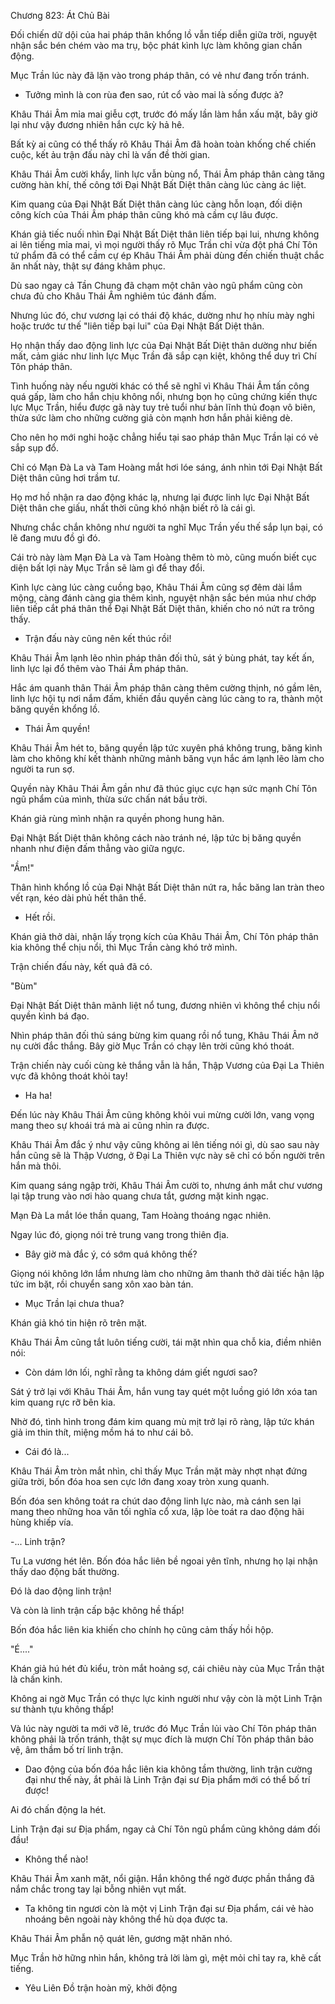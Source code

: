 




Chương 823: Át Chủ Bài


Đối chiến dữ dội của hai pháp thân khổng lồ vẫn tiếp diễn giữa trời, nguyệt nhận sắc bén chém vào ma trụ, bộc phát kình lực làm không gian chấn động.

Mục Trần lúc này đã lặn vào trong pháp thân, có vẻ như đang trốn tránh.

- Tưởng mình là con rùa đen sao, rút cổ vào mai là sống được à?

Khâu Thái Âm mỉa mai giễu cợt, trước đó mấy lần làm hắn xấu mặt, bây giờ lại như vậy đương nhiên hắn cực kỳ hả hê.

Bất kỳ ai cũng có thể thấy rõ Khâu Thái Âm đã hoàn toàn khống chế chiến cuộc, kết ảu trận đấu này chỉ là vấn đề thời gian.

Khâu Thái Âm cười khẩy, linh lực vẫn bùng nổ, Thái Âm pháp thân càng tăng cường hàn khí, thế công tới Đại Nhật Bất Diệt thân càng lúc càng ác liệt.

Kim quang của Đại Nhật Bất Diệt thân càng lúc càng hỗn loạn, đối diện công kích của Thái Âm pháp thân cũng khó mà cầm cự lâu được.

Khán giả tiếc nuối nhìn Đại Nhật Bất Diệt thân liên tiếp bại lui, nhưng không ai lên tiếng mỉa mai, vì mọi người thấy rõ Mục Trần chỉ vừa đột phá Chí Tôn tứ phẩm đã có thể cầm cự ép Khâu Thái Âm phải dùng đến chiến thuật chắc ăn nhất này, thật sự đáng khâm phục.

Dù sao ngay cả Tần Chung đã chạm một chân vào ngũ phẩm cũng còn chưa đủ cho Khâu Thái Âm nghiêm túc đánh đấm.

Nhưng lúc đó, chư vương lại có thái độ khác, dường như họ nhíu mày nghi hoặc trước tư thế "liên tiếp bại lui" của Đại Nhật Bất Diệt thân.

Họ nhận thấy dao động linh lực của Đại Nhật Bất Diệt thân dường như biến mất, cảm giác như linh lực Mục Trần đã sắp cạn kiệt, không thể duy trì Chí Tôn pháp thân.

Tình huống này nếu người khác có thể sẽ nghĩ vì Khâu Thái Âm tấn công quá gấp, làm cho hắn chịu không nổi, nhưng bọn họ cũng chứng kiến thực lực Mục Trần, hiểu được gã này tuy trẻ tuổi như bản lĩnh thủ đoạn vô biên, thừa sức làm cho những cường giả còn mạnh hơn hắn phải kiêng dè.

Cho nên họ mới nghi hoặc chẳng hiểu tại sao pháp thân Mục Trần lại có vẻ sắp sụp đổ.

Chỉ có Mạn Đà La và Tam Hoàng mắt hơi lóe sáng, ánh nhìn tới Đại Nhật Bất Diệt thân cũng hơi trầm tư.

Họ mơ hồ nhận ra dao động khác lạ, nhưng lại được linh lực Đại Nhật Bất Diệt thân che giấu, nhất thời cũng khó nhận biết rõ là cái gì.

Nhưng chắc chắn không như người ta nghĩ Mục Trần yếu thế sắp lụn bại, có lẽ đang mưu đồ gì đó.

Cái trò này làm Mạn Đà La và Tam Hoàng thêm tò mò, cũng muốn biết cục diện bất lợi này Mục Trần sẽ làm gì để thay đổi.

Kình lực càng lúc càng cuồng bạo, Khâu Thái Âm cũng sợ đêm dài lắm mộng, càng đánh càng gia thêm kình, nguyệt nhận sắc bén múa như chớp liên tiếp cắt phá thân thể Đại Nhật Bất Diệt thân, khiến cho nó nứt ra trông thấy.

- Trận đấu này cũng nên kết thúc rồi!

Khâu Thái Âm lạnh lẽo nhìn pháp thân đối thủ, sát ý bùng phát, tay kết ấn, linh lực lại đổ thêm vào Thái Âm pháp thân.

Hắc ám quanh thân Thái Âm pháp thân càng thêm cường thịnh, nó gầm lên, linh lực hội tụ nơi nắm đấm, khiến đầu quyền càng lúc càng to ra, thành một băng quyền khổng lồ.

- Thái Âm quyền!

Khâu Thái Âm hét to, băng quyền lập tức xuyên phá không trung, băng kình làm cho không khí kết thành những mảnh băng vụn hắc ám lạnh lẽo làm cho người ta run sợ.

Quyền này Khâu Thái Âm gần như đã thúc giục cực hạn sức mạnh Chí Tôn ngũ phẩm của mình, thừa sức chấn nát bầu trời.

Khán giả rùng mình nhận ra quyền phong hung hãn.

Đại Nhật Bất Diệt thân không cách nào tránh né, lập tức bị băng quyền nhanh như điện đấm thẳng vào giữa ngực.

"Ầm!"

Thân hình khổng lồ của Đại Nhật Bất Diệt thân nứt ra, hắc băng lan tràn theo vết rạn, kéo dài phủ hết thân thể.

- Hết rồi.

Khán giả thở dài, nhận lấy trọng kích của Khâu Thái Âm, Chí Tôn pháp thân kia không thể chịu nổi, thì Mục Trần càng khó trở mình.

Trận chiến đấu này, kết quả đã có.

"Bùm"

Đại Nhật Bất Diệt thân mãnh liệt nổ tung, đương nhiên vì không thể chịu nổi quyền kình bá đạo.

Nhìn pháp thân đối thủ sáng bừng kim quang rồi nổ tung, Khâu Thái Âm nở nụ cười đắc thắng. Bây giờ Mục Trần có chạy lên trời cũng khó thoát.

Trận chiến này cuối cùng kẻ thắng vẫn là hắn, Thập Vương của Đại La Thiên vực đã không thoát khỏi tay!

- Ha ha!

Đến lúc này Khâu Thái Âm cũng không khỏi vui mừng cười lớn, vang vọng mang theo sự khoái trá mà ai cũng nhìn ra được.

Khâu Thái Âm đắc ý như vậy cũng không ai lên tiếng nói gì, dù sao sau này hắn cũng sẽ là Thập Vương, ở Đại La Thiên vực này sẽ chỉ có bốn người trên hắn mà thôi.

Kim quang sáng ngập trời, Khâu Thái Âm cười to, nhưng ánh mắt chư vương lại tập trung vào nơi hào quang chưa tắt, gương mặt kinh ngạc.

Mạn Đà La mắt lóe thần quang, Tam Hoàng thoáng ngạc nhiên.

Ngay lúc đó, giọng nói trẻ trung vang trong thiên địa.

- Bây giờ mà đắc ý, có sớm quá không thế?

Giọng nói không lớn lắm nhưng làm cho những âm thanh thở dài tiếc hận lập tức im bặt, rồi chuyển sang xôn xao bàn tán.

- Mục Trần lại chưa thua?

Khán giả khó tin hiện rõ trên mặt.

Khâu Thái Âm cũng tắt luôn tiếng cười, tái mặt nhìn qua chỗ kia, điềm nhiên nói:

- Còn dám lớn lối, nghĩ rằng ta không dám giết ngươi sao?

Sát ý trở lại với Khâu Thái Âm, hắn vung tay quét một luồng gió lớn xóa tan kim quang rực rỡ bên kia.

Nhờ đó, tình hình trong đám kim quang mù mịt trở lại rõ ràng, lập tức khán giả im thin thít, miệng mồm há to như cái bô.

- Cái đó là...

Khâu Thái Âm tròn mắt nhìn, chỉ thấy Mục Trần mặt mày nhợt nhạt đứng giữa trời, bốn đóa hoa sen cực lớn đang xoay tròn xung quanh.

Bốn đóa sen không toát ra chút dao động linh lực nào, mà cánh sen lại mang theo những hoa văn tối nghĩa cổ xưa, lập lòe toát ra dao động hãi hùng khiếp vía.

-... Linh trận?

Tu La vương hét lên. Bốn đóa hắc liên bề ngoai yên tĩnh, nhưng họ lại nhận thấy dao động bất thường.

Đó là dao động linh trận!

Và còn là linh trận cấp bậc không hề thấp!

Bốn đóa hắc liên kia khiến cho chính họ cũng cảm thấy hồi hộp.

"É...."

Khán giả hú hét đủ kiểu, tròn mắt hoảng sợ, cái chiêu này của Mục Trần thật là chấn kinh.

Không ai ngờ Mục Trần có thực lực kinh người như vậy còn là một Linh Trận sư thành tựu không thấp!

Và lúc này người ta mới vỡ lẽ, trước đó Mục Trần lủi vào Chí Tôn pháp thân không phải là trốn tránh, thật sự mục đích là mượn Chí Tôn pháp thân bảo vệ, âm thầm bố trí linh trận.

- Dao động của bốn đóa hắc liên kia không tầm thường, linh trận cường đại như thế này, ắt phải là Linh Trận đại sư Địa phẩm mới có thể bố trí được!

Ai đó chấn động la hét.

Linh Trận đại sư Địa phẩm, ngay cả Chí Tôn ngũ phẩm cũng không dám đối đầu!

- Không thể nào!

Khâu Thái Âm xanh mặt, nổi giận. Hắn không thể ngờ được phần thắng đã nắm chắc trong tay lại bỗng nhiên vụt mất.

- Ta không tin ngươi còn là một vị Linh Trận đại sư Địa phẩm, cái vẻ hào nhoáng bên ngoài này không thể hù dọa được ta.

Khâu Thái Âm phẫn nộ quát lên, gương mặt nhăn nhó.

Mục Trần hờ hững nhìn hắn, không trả lời làm gì, mệt mỏi chỉ tay ra, khẽ cất tiếng.

- Yêu Liên Đồ trận hoàn mỹ, khởi động




